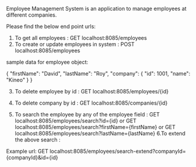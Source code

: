 Employee Management System is an application to manage employees at different companies.

Please find the below end point urls:

1. To get all employees : GET localhost:8085/employees
2. To create or update employees in system : POST localhost:8085/employees

sample data for employee object:

   {
        "firstName": "David",
        "lastName": "Roy",
        "company": {
            "id": 1001,
            "name": "Kineo"
        }
    }
    
3. To delete employee by id : GET localhost:8085/employees/{id}

4.  To delete company by id : GET localhost:8085/companies/{id} 

5. To search the employee by any of the employee field : GET localhost:8085/employees/search?id={id} or 
                                                         GET localhost:8085/employees/search?firstName={firstName} or
                                                         GET localhost:8085/employees/search?lastName={lastName}
6.To extend the above search : 

Example url:  GET localhost:8085/employees/search-extend?companyId={companyId}&id={id}